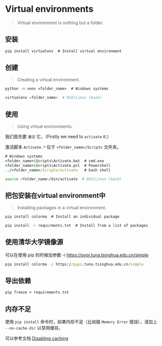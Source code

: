 # Virtual environments

> Virtual environment is nothing but a folder.

## 安装

```cmd
pip install virtualenv  # Install virtual environment
```

## 创建

> Creating a virtual environment.

```cmd
python -m venv <folder_name>  # Windows systems
```
```bash
virtualenv <folder_name>  # OSX/Linux (bash)
```

## 使用

> Using virtual environments.

我们首先要 ```激活``` 它。（Firstly we need to ```activate``` it.）

激活脚本 ```Activate.*``` 位于 ```<folder_name>/Scripts``` 文件夹。

```cmd
# Windows systems
<folder_name>\Scripts\Activate.bat  # cmd.exe
<folder_name>\Scripts\Activate.psl  # Powershell
../<folder_name>/Scripts/activate   # bash shell
```

```bash
source <folder_name>/bin/activate  # OSX/Linux (bash)
```

## 把包安装在virtual environment中

> Installing packages in a virtual environment.

```cmd
pip install colorma  # Install an individual package
```
```cmd
pip install -r requirments.txt  # Install from a list of packages
```

## 使用清华大学镜像源

可以在使用 pip 的时候加参数 -i https://pypi.tuna.tsinghua.edu.cn/simple

```cmd
pip install colorma -i https://pypi.tuna.tsinghua.edu.cn/simple
```

## 导出依赖

```cmd
pip freeze > requirements.txt
```

## 内存不足

使用 `pip install` 命令时，如果内存不足（比如报 `Memory Error` 错误），请加上 `--no-cache-dir` 以禁用缓存。

可以参考文档 [Disabling caching](https://pip.pypa.io/en/stable/topics/caching/#disabling-caching)
